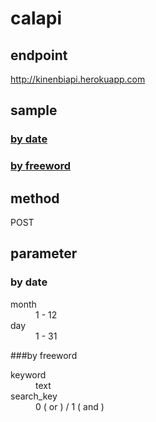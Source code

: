 # calapi

## endpoint
http://kinenbiapi.herokuapp.com

## sample
### [by date](http://kinenbiapi.herokuapp.com/sample/date.php "day")
### [by freeword](http://kinenbiapi.herokuapp.com/sample/freeword.php "freeword")
## method
POST
## parameter
### by date
<dl>
  <dt>month</dt>
  <dd>1 - 12</dd>
  <dt>day</dt>
  <dd>1 - 31</dd>
</dl>

###by freeword
<dl>
  <dt>keyword</dt>
  <dd>text</dd>
  <dt>search_key</dt>
  <dd> 0 ( or ) / 1 ( and )</dd>
</dl>

